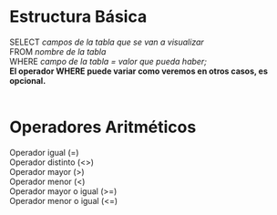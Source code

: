 <h1><b>Estructura Básica</b></h1>
SELECT <i>campos de la tabla que se van a visualizar</i> <br/>
FROM <i>nombre de la tabla</i> <br/>
WHERE <i>campo de la tabla = valor que pueda haber;</i>  <br/>
<b>  El operador WHERE puede variar como veremos en otros casos, es opcional.</b>
<br/>
<br/>
<h1><b>Operadores Aritméticos</b></h1>
Operador igual (=)<br/>
Operador distinto (<>)<br/>
Operador mayor (>)<br/>
Operador menor (<)<br/>
Operador mayor o igual (>=)<br/>
Operador menor o igual (<=)
